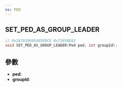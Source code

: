 ```yaml
---
ns: PED
---
```

## SET_PED_AS_GROUP_LEADER

```c
// 0x2A7819605465FBCE 0x7265BEA2
void SET_PED_AS_GROUP_LEADER(Ped ped, int groupId);
```


## 參數
* **ped**: 
* **groupId**: 

